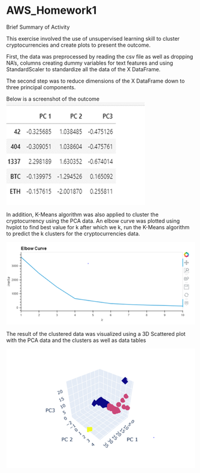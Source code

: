 # AWS_Homework1

Brief Summary of Activity

This exercise involved the use of unsupervised learning skill to cluster cryptocurrencies and create plots to present the outcome.

First, the data was preprocessed by reading the csv file as well as dropping NA’s, columns creating dummy variables for text features and using StandardScaler to standardize all the data of the X DataFrame.

The second step was to reduce dimensions of the X DataFrame down to three principal components. 

Below is a screenshot of the outcome
![](Images/PCA.png)
 
In addition, K-Means algorithm was also applied to cluster the cryptocurrency using the PCA data. An elbow curve was plotted using hvplot to find best value for k after which we k, run the K-Means algorithm to predict the k clusters for the cryptocurrencies data.

![](Images/Elbowcurve.png)
 
The result of the clustered data was visualized using a 3D Scattered plot with the PCA data and the clusters as well as data tables

![](Images/scattered3D.png)
